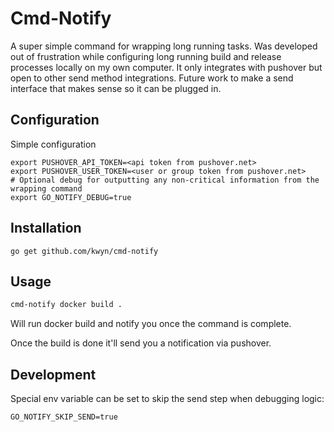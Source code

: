 # Cmd-Notify

A super simple command for wrapping long running tasks. Was developed out of frustration while configuring long running build and release processes locally on my own computer. It only integrates with pushover but open to other send method integrations. Future work to make a send interface that makes sense so it can be plugged in.

## Configuration

Simple configuration
```
export PUSHOVER_API_TOKEN=<api token from pushover.net>
export PUSHOVER_USER_TOKEN=<user or group token from pushover.net>
# Optional debug for outputting any non-critical information from the wrapping command
export GO_NOTIFY_DEBUG=true
```

## Installation
```
go get github.com/kwyn/cmd-notify
```

## Usage
```sh
cmd-notify docker build .
```

Will run docker build and notify you once the command is complete.

Once the build is done it'll send you a notification via pushover.

## Development
Special env variable can be set to skip the send step when debugging logic:
```
GO_NOTIFY_SKIP_SEND=true
```

